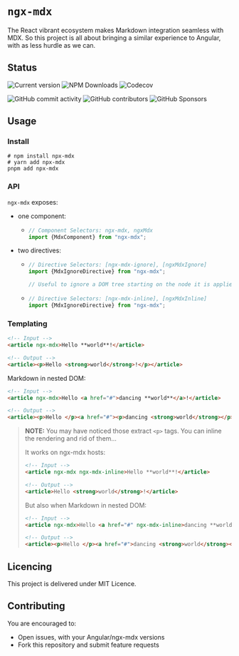 # `ngx-mdx`

The React vibrant ecosystem makes Markdown integration seamless with MDX.
So this project is all about bringing a similar experience to Angular,
with as less hurdle as we can.

## Status

![Current version](https://img.shields.io/badge/dynamic/json?url=https%3A%2F%2Fraw.githubusercontent.com%2FSalathielGenese%2Fngx-mdx%2Frefs%2Fheads%2Fmain%2Fpackage.json&query=%24.version&label=version)
![NPM Downloads](https://img.shields.io/npm/dw/ngx-mdx)
![Codecov](https://img.shields.io/codecov/c/github/SalathielGenese/ngx-mdx)

![GitHub commit activity](https://img.shields.io/github/commit-activity/y/SalathielGenese/ngx-mdx)
![GitHub contributors](https://img.shields.io/github/contributors/SalathielGenese/ngx-mdx)
![GitHub Sponsors](https://img.shields.io/github/sponsors/SalathielGenese)



## Usage

### Install

```shell
# npm install npx-mdx
# yarn add npx-mdx
pnpm add npx-mdx
```

### API

`ngx-mdx` exposes:

+ one component:
  + ```typescript
    // Component Selectors: ngx-mdx, ngxMdx
    import {MdxComponent} from "ngx-mdx";
    ```
+ two directives:
  + ```typescript
    // Directive Selectors: [ngx-mdx-ignore], [ngxMdxIgnore]
    import {MdxIgnoreDirective} from "ngx-mdx";
    
    // Useful to ignore a DOM tree starting on the node it is applied on.
    ```
  + ```typescript
    // Directive Selectors: [ngx-mdx-inline], [ngxMdxInline]
    import {MdxIgnoreDirective} from "ngx-mdx";
    ```

### Templating

```html
<!-- Input -->
<article ngx-mdx>Hello **world**!</article>

<!-- Output -->
<article><p>Hello <strong>world</strong>!</p></article>
```

Markdown in nested DOM:
```html
<!-- Input -->
<article ngx-mdx>Hello <a href="#">dancing **world**</a>!</article>

<!-- Output -->
<article><p>Hello </p><a href="#"><p>dancing <strong>world</strong></p></a><p>!</p></article>
```

> **NOTE:** You may have noticed those extract `<p>` tags.
> You can inline the rendering and rid of them...
>
> It works on ngx-mdx hosts:
> ```html
> <!-- Input -->
> <article ngx-mdx ngx-mdx-inline>Hello **world**!</article>
>
> <!-- Output -->
> <article>Hello <strong>world</strong>!</article>
> ```
>
>
> But also when Markdown in nested DOM:
> ```html
> <!-- Input -->
> <article ngx-mdx>Hello <a href="#" ngx-mdx-inline>dancing **world**</a>!</article>
>
> <!-- Output -->
> <article><p>Hello </p><a href="#">dancing <strong>world</strong></a><p>!</p></article>
> ```



## Licencing

This project is delivered under MIT Licence.



## Contributing

You are encouraged to:

+ Open issues, with your Angular/ngx-mdx versions
+ Fork this repository and submit feature requests
